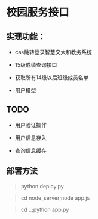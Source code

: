 # 校园服务接口

## 实现功能：

* cas跳转登录智慧交大和教务系统

* 15级成绩查询接口

* 获取所有14级以后班级成员名单

* 用户模型

## TODO

* 用户验证操作

* 用户信息存入

* 查询信息缓存

## 部署方法

> python deploy.py

> cd node_server;node app.js

> cd ..;python app.py
